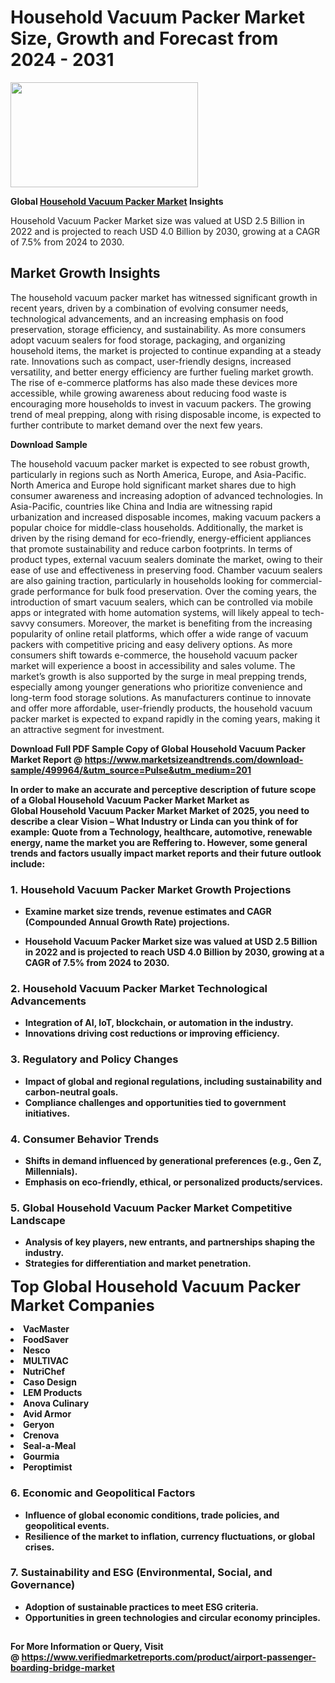 <H1>Household Vacuum Packer Market Size, Growth and Forecast from 2024 - 2031</H1><img class="aligncenter size-medium wp-image-584254" src="https://thirdeyenews.in/wp-content/uploads/2024/09/Global-Market-Research-300x168.jpeg" alt="" width="300" height="168" /><p><strong>Global&nbsp;<a href="https://www.marketsizeandtrends.com/download-sample/499964/&amp;utm_source=Pulse&amp;utm_medium=201">Household Vacuum Packer Market</a> Insights</strong></p><p>Household Vacuum Packer Market size was valued at USD 2.5 Billion in 2022 and is projected to reach USD 4.0 Billion by 2030, growing at a CAGR of 7.5% from 2024 to 2030.</p><p><h2>Market Growth Insights</h2> <p>The household vacuum packer market has witnessed significant growth in recent years, driven by a combination of evolving consumer needs, technological advancements, and an increasing emphasis on food preservation, storage efficiency, and sustainability. As more consumers adopt vacuum sealers for food storage, packaging, and organizing household items, the market is projected to continue expanding at a steady rate. Innovations such as compact, user-friendly designs, increased versatility, and better energy efficiency are further fueling market growth. The rise of e-commerce platforms has also made these devices more accessible, while growing awareness about reducing food waste is encouraging more households to invest in vacuum packers. The growing trend of meal prepping, along with rising disposable income, is expected to further contribute to market demand over the next few years.</p> <p><strong>Download Sample</strong></p> <p>The household vacuum packer market is expected to see robust growth, particularly in regions such as North America, Europe, and Asia-Pacific. North America and Europe hold significant market shares due to high consumer awareness and increasing adoption of advanced technologies. In Asia-Pacific, countries like China and India are witnessing rapid urbanization and increased disposable incomes, making vacuum packers a popular choice for middle-class households. Additionally, the market is driven by the rising demand for eco-friendly, energy-efficient appliances that promote sustainability and reduce carbon footprints. In terms of product types, external vacuum sealers dominate the market, owing to their ease of use and effectiveness in preserving food. Chamber vacuum sealers are also gaining traction, particularly in households looking for commercial-grade performance for bulk food preservation. Over the coming years, the introduction of smart vacuum sealers, which can be controlled via mobile apps or integrated with home automation systems, will likely appeal to tech-savvy consumers. Moreover, the market is benefiting from the increasing popularity of online retail platforms, which offer a wide range of vacuum packers with competitive pricing and easy delivery options. As more consumers shift towards e-commerce, the household vacuum packer market will experience a boost in accessibility and sales volume. The market’s growth is also supported by the surge in meal prepping trends, especially among younger generations who prioritize convenience and long-term food storage solutions. As manufacturers continue to innovate and offer more affordable, user-friendly products, the household vacuum packer market is expected to expand rapidly in the coming years, making it an attractive segment for investment. <p><strong></p><p><span class=""><strong>Download Full PDF Sample Copy of Global Household Vacuum Packer Market Report</strong> @ <a href="https://www.marketsizeandtrends.com/download-sample/499964/&amp;utm_source=Pulse&amp;utm_medium=201" target="_blank">https://www.marketsizeandtrends.com/download-sample/499964/&amp;utm_source=Pulse&amp;utm_medium=201</a></span></p><p>In order to make an accurate and perceptive description of future scope of a Global&nbsp;Household Vacuum Packer Market Market as Global&nbsp;Household Vacuum Packer Market Market of 2025, you need to describe a clear Vision &ndash; What Industry or Linda can you think of for example: Quote from a Technology, healthcare, automotive, renewable energy, name the market you are Reffering to. However, some general trends and factors usually impact market reports and their future outlook include:</p><h3>1.&nbsp;<strong>Household Vacuum Packer Market Growth Projections</strong></h3><ul><li>Examine market size trends, revenue estimates and CAGR (Compounded Annual Growth Rate) projections.</li><li><p>Household Vacuum Packer Market size was valued at USD 2.5 Billion in 2022 and is projected to reach USD 4.0 Billion by 2030, growing at a CAGR of 7.5% from 2024 to 2030.</p></li></ul><h3>2.&nbsp;<strong>Household Vacuum Packer Market Technological Advancements</strong></h3><ul><li>Integration of AI, IoT, blockchain, or automation in the industry.</li><li>Innovations driving cost reductions or improving efficiency.</li></ul><h3>3.&nbsp;<strong>Regulatory and Policy Changes</strong></h3><ul><li>Impact of global and regional regulations, including sustainability and carbon-neutral goals.</li><li>Compliance challenges and opportunities tied to government initiatives.</li></ul><h3>4.&nbsp;<strong>Consumer Behavior Trends</strong></h3><ul><li>Shifts in demand influenced by generational preferences (e.g., Gen Z, Millennials).</li><li>Emphasis on eco-friendly, ethical, or personalized products/services.</li></ul><h3>5.&nbsp;<strong>Global Household Vacuum Packer Market Competitive Landscape</strong></h3><ul><li>Analysis of key players, new entrants, and partnerships shaping the industry.</li><li>Strategies for differentiation and market penetration.</li></ul><p data-pm-slice="1 1 []"><span style="color: inherit; font-family: inherit; font-size: 25px;">Top Global Household Vacuum Packer Market Companies</span></p><div class="" data-test-id=""><p><li>VacMaster</li><li> FoodSaver</li><li> Nesco</li><li> MULTIVAC</li><li> NutriChef</li><li> Caso Design</li><li> LEM Products</li><li> Anova Culinary</li><li> Avid Armor</li><li> Geryon</li><li> Crenova</li><li> Seal-a-Meal</li><li> Gourmia</li><li> Peroptimist</li></p></div><h3>6.&nbsp;<strong>Economic and Geopolitical Factors</strong></h3><ul><li>Influence of global economic conditions, trade policies, and geopolitical events.</li><li>Resilience of the market to inflation, currency fluctuations, or global crises.</li></ul><h3>7.&nbsp;<strong>Sustainability and ESG (Environmental, Social, and Governance)</strong></h3><ul><li>Adoption of sustainable practices to meet ESG criteria.</li><li>Opportunities in green technologies and circular economy principles.</li></ul><h2><strong style="font-size: 14px;">For More Information or Query, Visit @&nbsp;</strong><a style="background-color: #ffffff; font-size: 14px;" href="https://www.marketsizeandtrends.com/report/household-vacuum-packer-market/" target="_blank">https://www.verifiedmarketreports.com/product/airport-passenger-boarding-bridge-market</a></h2>
